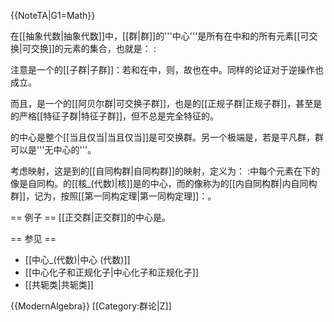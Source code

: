 {{NoteTA|G1=Math}}

在[[抽象代数|抽象代数]]中，[[群|群]]<math>G</math>的'''中心'''<math>Z\left(G\right)</math>是所有在<math>G</math>中和<math>G</math>的所有元素[[可交换|可交换]]的元素的集合，也就是：
:<math>Z\left(G\right)=\left\{z\in G\mid gz=zg,\forall g\in G\right\}</math>

注意<math>Z\left(G\right)</math>是一个<math>G</math>的[[子群|子群]]：若<math>x</math>和<math>y</math>在<math>Z\left(G\right)</math>中，则<math>\left(xy\right)g=x\left(yg\right)=\left(xg\right)y=x\left(gy\right)=\left(gx\right)y=g\left(xy\right)\quad\forall g\in G </math>，故<math>xy</math>也在<math>Z\left(G\right)</math>中。同样的论证对于逆操作也成立。

而且，<math>Z\left(G\right)</math>是一个<math>G</math>的[[阿贝尔群|可交换子群]]，也是<math>G</math>的[[正规子群|正规子群]]，甚至是<math>G</math>的严格[[特征子群|特征子群]]，但不总是完全特征的。

<math>G</math>的中心是整个<math>G</math>[[当且仅当|当且仅当]]<math>G</math>是可交换群。另一个极端是，若<math>Z\left(G\right)</math>是平凡群，群可以是'''无中心的'''。

考虑映射<math>\Phi:G\rightarrow\operatorname{Aut}\left(G\right)</math>，这是到<math>G</math>的[[自同构群|自同构群]]的映射，定义为：
:<math>G</math>中每个元素<math>G</math>在<math>\Phi</math>下的像是自同构<math>h\longmapsto ghg^{-1}</math>。<math>\Phi</math>的[[核_(代数)|核]]是<math>G</math>的中心，而<math>\Phi</math>的像称为<math>G</math>的[[内自同构群|内自同构群]]，记为<math>\operatorname{Inn}\left(G\right)</math>，按照[[第一同构定理|第一同构定理]]：<math>G/Z\left(G\right)\cong\operatorname{Inn}\left(G\right)</math>。

== 例子 ==
[[正交群|正交群]]<math>O\left(n\right)</math>的中心是<math>\left\{I,-I\right\}</math>。

== 参见 ==
* [[中心_(代数)|中心 (代数)]]
* [[中心化子和正规化子|中心化子和正规化子]]
* [[共轭类|共轭类]]

{{ModernAlgebra}}
[[Category:群论|Z]]